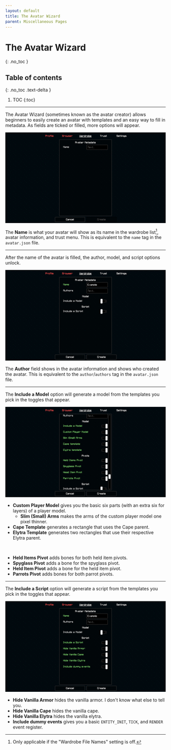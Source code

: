 ```yaml
---
layout: default
title: The Avatar Wizard
parent: Miscellaneous Pages
---
```


# The Avatar Wizard
{: .no_toc }

## Table of contents
{: .no_toc .text-delta }

1. TOC
{:toc}

---

The Avatar Wizard (sometimes known as the avatar creator) allows beginners to easily create an avatar with templates and an easy way to fill in metadata. As fields are ticked or filled, more options will appear.

![](https://github.com/Slymeball/figura-wiki/blob/main/images/figura/panel/wizard/blank.png?raw=true)

The **Name** is what your avatar will show as its name in the wardrobe list[^1], avatar information, and trust menu. This is equivalent to the `name` tag in the `avatar.json` file.

[^1]: Only applicable if the "Wardrobe File Names" setting is off.

---

After the name of the avatar is filled, the author, model, and script options unlock.

![](https://github.com/Slymeball/figura-wiki/blob/main/images/figura/panel/wizard/name.png?raw=true)

The **Author** field shows in the avatar information and shows who created the avatar. This is equivalent to the `author`/`authors` tag in the `avatar.json` file.

---

The **Include a Model** option will generate a model from the templates you pick in the toggles that appear.

![](https://github.com/Slymeball/figura-wiki/blob/main/images/figura/panel/wizard/model.png?raw=true)

- **Custom Player Model** gives you the basic six parts (with an extra six for layers) of a player model.
  - **Slim (Small) Arms** makes the arms of the custom player model one pixel thinner.
- **Cape Template** generates a rectangle that uses the Cape parent.
- **Elytra Template** generates two rectangles that use their respective Elytra parent.

<br>

- **Held Items Pivot** adds bones for both held item pivots.
- **Spyglass Pivot** adds a bone for the spyglass pivot.
- **Held Item Pivot** adds a bone for the held item pivot.
- **Parrots Pivot** adds bones for both parrot pivots.

---

The **Include a Script** option will generate a script from the templates you pick in the toggles that appear.

![](https://github.com/Slymeball/figura-wiki/blob/main/images/figura/panel/wizard/script.png?raw=true)

- **Hide Vanilla Armor** hides the vanilla armor. I don't know what else to tell you.
- **Hide Vanilla Cape** hides the vanilla cape.
- **Hide Vanilla Elytra** hides the vanilla elytra.
- **Include dummy events** gives you a basic `ENTITY_INIT`, `TICK`, and `RENDER` event register.